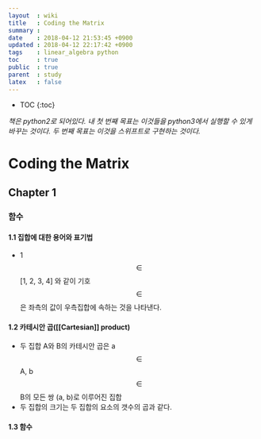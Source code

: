 ```yaml
---
layout  : wiki
title   : Coding the Matrix
summary : 
date    : 2018-04-12 21:53:45 +0900
updated : 2018-04-12 22:17:42 +0900
tags    : linear_algebra python
toc     : true
public  : true
parent  : study
latex   : false
---
```

* TOC
{:toc}

*책은 python2로 되어있다. 내 첫 번째 목표는 이것들을 python3에서 실행할 수 있게 바꾸는 것이다. 두 번째 목표는 이것을 스위프트로 구현하는 것이다.*

# Coding the Matrix

## Chapter 1

### 함수

#### 1.1 집합에 대한 용어와 표기법
- 1 $$\in$$ [1, 2, 3, 4] 와 같이 기호 $$\in$$은 좌측의 값이 우측집합에 속하는 것을 나타낸다.

#### 1.2 카테시안 곱([[Cartesian]] product)
- 두 집합 A와 B의 카테시안 곱은 a $$\in$$ A, b $$\in$$ B의 모든 쌍 (a, b)로 이루어진 집합
- 두 집합의 크기는 두 집합의 요소의 갯수의 곱과 같다.

#### 1.3 함수
